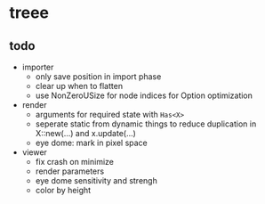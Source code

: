 # treee

## todo

- importer
	- only save position in import phase
	- clear up when to flatten
	- use NonZeroUSize for node indices for Option optimization
- render
	- arguments for required state with `Has<X>`
	- seperate static from dynamic things to reduce duplication in X::new(...) and x.update(...)
	- eye dome: mark in pixel space
- viewer
	- fix crash on minimize
	- render parameters
	- eye dome sensitivity and strengh
	- color by height
